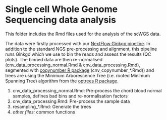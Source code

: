 # Single cell Whole Genome Sequencing data analysis

This folder includes the Rmd files used for the analysis of the scWGS data.

The data were firstly processed with our [NextFlow Ginkgo pipeline](https://github.com/UCL-BLIC/nf-ginkgo). In addition
to the standard NGS pre-processing and alignment, this pipeline runs Ginkgo which we use to bin the reads and assess the
results (QC plots). The binned data are then re-normalised (cnv_data_processing_normal.Rmd & cnv_data_processing.Rmd),
segmented with [copynumber R package](https://bioconductor.org/packages/release/bioc/html/copynumber.html) (cnv_copynumber_\*.Rmd))
and trees are using the Minimum Arborescence Tree (i.e. rooted Minimum Spanning Tree) algorithm from the [optrees R
package](https://cran.r-project.org/web/packages/optrees/index.html).

1. cnv_data_processing_normal.Rmd: Pre-process the chord blood normal samples, defines bad bins and re-normalisation factors
2. cnv_data_processing.Rmd: Pre-process the sample data
3. resampling_\*.Rmd: Generate the trees
4. _other files:_ common functions 
